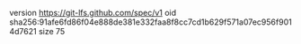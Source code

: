 version https://git-lfs.github.com/spec/v1
oid sha256:91afe6fd86f04e888de381e332faa8f8cc7cd1b629f571a07ec956f9014d7621
size 75
